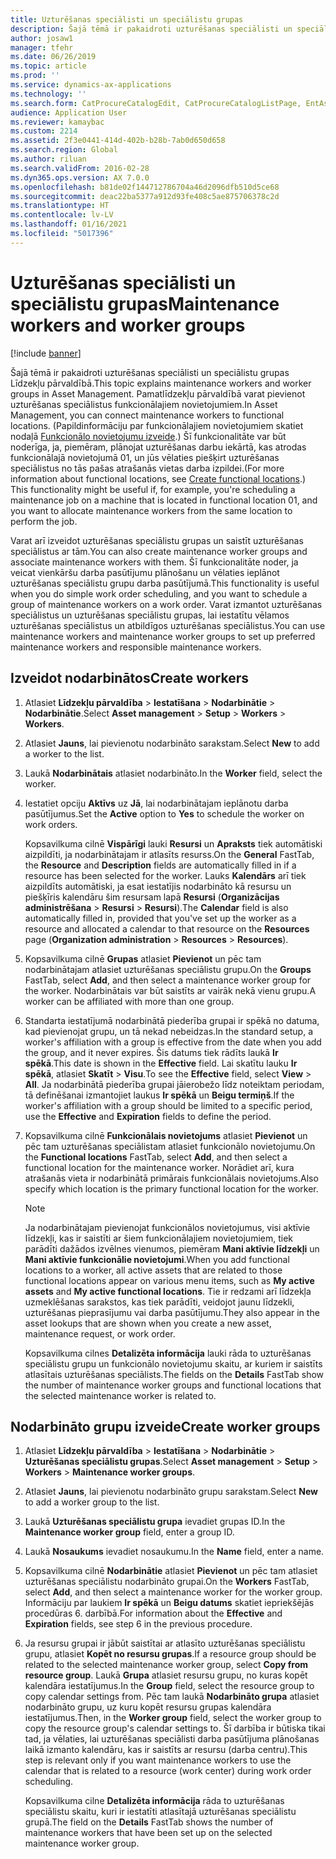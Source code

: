 ```yaml
---
title: Uzturēšanas speciālisti un speciālistu grupas
description: Šajā tēmā ir pakaidroti uzturēšanas speciālisti un speciālistu grupas Līdzekļu pārvaldībā.
author: josaw1
manager: tfehr
ms.date: 06/26/2019
ms.topic: article
ms.prod: ''
ms.service: dynamics-ax-applications
ms.technology: ''
ms.search.form: CatProcureCatalogEdit, CatProcureCatalogListPage, EntAssetWorkerGroupCopyFromResourceGroup, EntAssetWorkerGroup
audience: Application User
ms.reviewer: kamaybac
ms.custom: 2214
ms.assetid: 2f3e0441-414d-402b-b28b-7ab0d650d658
ms.search.region: Global
ms.author: riluan
ms.search.validFrom: 2016-02-28
ms.dyn365.ops.version: AX 7.0.0
ms.openlocfilehash: b81de02f144712786704a46d2096dfb510d5ce68
ms.sourcegitcommit: deac22ba5377a912d93fe408c5ae875706378c2d
ms.translationtype: HT
ms.contentlocale: lv-LV
ms.lasthandoff: 01/16/2021
ms.locfileid: "5017396"
---
```

# <a name="maintenance-workers-and-worker-groups"></a><span data-ttu-id="e0a5a-103">Uzturēšanas speciālisti un speciālistu grupas</span><span class="sxs-lookup"><span data-stu-id="e0a5a-103">Maintenance workers and worker groups</span></span>

[!include [banner](../../includes/banner.md)]

 

<span data-ttu-id="e0a5a-104">Šajā tēmā ir pakaidroti uzturēšanas speciālisti un speciālistu grupas Līdzekļu pārvaldībā.</span><span class="sxs-lookup"><span data-stu-id="e0a5a-104">This topic explains maintenance workers and worker groups in Asset Management.</span></span> <span data-ttu-id="e0a5a-105">Pamatlīdzekļu pārvaldībā varat pievienot uzturēšanas speciālistus funkcionālajiem novietojumiem.</span><span class="sxs-lookup"><span data-stu-id="e0a5a-105">In Asset Management, you can connect maintenance workers to functional locations.</span></span> <span data-ttu-id="e0a5a-106">(Papildinformāciju par funkcionālajiem novietojumiem skatiet nodaļā [Funkcionālo novietojumu izveide](../functional-locations/create-functional-locations.md).) Šī funkcionalitāte var būt noderīga, ja, piemēram, plānojat uzturēšanas darbu iekārtā, kas atrodas funkcionālajā novietojumā 01, un jūs vēlaties piešķirt uzturēšanas speciālistus no tās pašas atrašanās vietas darba izpildei.</span><span class="sxs-lookup"><span data-stu-id="e0a5a-106">(For more information about functional locations, see [Create functional locations](../functional-locations/create-functional-locations.md).) This functionality might be useful if, for example, you're scheduling a maintenance job on a machine that is located in functional location 01, and you want to allocate maintenance workers from the same location to perform the job.</span></span>

<span data-ttu-id="e0a5a-107">Varat arī izveidot uzturēšanas speciālistu grupas un saistīt uzturēšanas speciālistus ar tām.</span><span class="sxs-lookup"><span data-stu-id="e0a5a-107">You can also create maintenance worker groups and associate maintenance workers with them.</span></span> <span data-ttu-id="e0a5a-108">Šī funkcionalitāte noder, ja veicat vienkāršu darba pasūtījumu plānošanu un vēlaties ieplānot uzturēšanas speciālistu grupu darba pasūtījumā.</span><span class="sxs-lookup"><span data-stu-id="e0a5a-108">This functionality is useful when you do simple work order scheduling, and you want to schedule a group of maintenance workers on a work order.</span></span> <span data-ttu-id="e0a5a-109">Varat izmantot uzturēšanas speciālistus un uzturēšanas speciālistu grupas, lai iestatītu vēlamos uzturēšanas speciālistus un atbildīgos uzturēšanas speciālistus.</span><span class="sxs-lookup"><span data-stu-id="e0a5a-109">You can use maintenance workers and maintenance worker groups to set up preferred maintenance workers and responsible maintenance workers.</span></span> 


## <a name="create-workers"></a><span data-ttu-id="e0a5a-110">Izveidot nodarbinātos</span><span class="sxs-lookup"><span data-stu-id="e0a5a-110">Create workers</span></span>

1. <span data-ttu-id="e0a5a-111">Atlasiet **Līdzekļu pārvaldība** \> **Iestatīšana** \> **Nodarbinātie** \> **Nodarbinātie**.</span><span class="sxs-lookup"><span data-stu-id="e0a5a-111">Select **Asset management** \> **Setup** \> **Workers** \> **Workers**.</span></span>
2. <span data-ttu-id="e0a5a-112">Atlasiet **Jauns**, lai pievienotu nodarbināto sarakstam.</span><span class="sxs-lookup"><span data-stu-id="e0a5a-112">Select **New** to add a worker to the list.</span></span>
3. <span data-ttu-id="e0a5a-113">Laukā **Nodarbinātais** atlasiet nodarbināto.</span><span class="sxs-lookup"><span data-stu-id="e0a5a-113">In the **Worker** field, select the worker.</span></span>
4. <span data-ttu-id="e0a5a-114">Iestatiet opciju **Aktīvs** uz **Jā**, lai nodarbinātajam ieplānotu darba pasūtījumus.</span><span class="sxs-lookup"><span data-stu-id="e0a5a-114">Set the **Active** option to **Yes** to schedule the worker on work orders.</span></span>

    <span data-ttu-id="e0a5a-115">Kopsavilkuma cilnē **Vispārīgi** lauki **Resursi** un **Apraksts** tiek automātiski aizpildīti, ja nodarbinātajam ir atlasīts resurss.</span><span class="sxs-lookup"><span data-stu-id="e0a5a-115">On the **General** FastTab, the **Resource** and **Description** fields are automatically filled in if a resource has been selected for the worker.</span></span> <span data-ttu-id="e0a5a-116">Lauks **Kalendārs** arī tiek aizpildīts automātiski, ja esat iestatījis nodarbināto kā resursu un piešķīris kalendāru šim resursam lapā **Resursi** (**Organizācijas administrēšana** \> **Resursi** \> **Resursi**).</span><span class="sxs-lookup"><span data-stu-id="e0a5a-116">The **Calendar** field is also automatically filled in, provided that you've set up the worker as a resource and allocated a calendar to that resource on the **Resources** page (**Organization administration** \> **Resources** \> **Resources**).</span></span>

5. <span data-ttu-id="e0a5a-117">Kopsavilkuma cilnē **Grupas** atlasiet **Pievienot** un pēc tam nodarbinātajam atlasiet uzturēšanas speciālistu grupu.</span><span class="sxs-lookup"><span data-stu-id="e0a5a-117">On the **Groups** FastTab, select **Add**, and then select a maintenance worker group for the worker.</span></span> <span data-ttu-id="e0a5a-118">Nodarbinātais var būt saistīts ar vairāk nekā vienu grupu.</span><span class="sxs-lookup"><span data-stu-id="e0a5a-118">A worker can be affiliated with more than one group.</span></span>
6. <span data-ttu-id="e0a5a-119">Standarta iestatījumā nodarbinātā piederība grupai ir spēkā no datuma, kad pievienojat grupu, un tā nekad nebeidzas.</span><span class="sxs-lookup"><span data-stu-id="e0a5a-119">In the standard setup, a worker's affiliation with a group is effective from the date when you add the group, and it never expires.</span></span> <span data-ttu-id="e0a5a-120">Šis datums tiek rādīts laukā **Ir spēkā**.</span><span class="sxs-lookup"><span data-stu-id="e0a5a-120">This date is shown in the **Effective** field.</span></span> <span data-ttu-id="e0a5a-121">Lai skatītu lauku **Ir spēkā**, atlasiet **Skatīt** \> **Visu**.</span><span class="sxs-lookup"><span data-stu-id="e0a5a-121">To see the **Effective** field, select **View** \> **All**.</span></span> <span data-ttu-id="e0a5a-122">Ja nodarbinātā piederība grupai jāierobežo līdz noteiktam periodam, tā definēšanai izmantojiet laukus **Ir spēkā** un **Beigu termiņš**.</span><span class="sxs-lookup"><span data-stu-id="e0a5a-122">If the worker's affiliation with a group should be limited to a specific period, use the **Effective** and **Expiration** fields to define the period.</span></span>
7. <span data-ttu-id="e0a5a-123">Kopsavilkuma cilnē **Funkcionālais novietojums** atlasiet **Pievienot** un pēc tam uzturēšanas speciālistam atlasiet funkcionālo novietojumu.</span><span class="sxs-lookup"><span data-stu-id="e0a5a-123">On the **Functional locations** FastTab, select **Add**, and then select a functional location for the maintenance worker.</span></span> <span data-ttu-id="e0a5a-124">Norādiet arī, kura atrašanās vieta ir nodarbinātā primārais funkcionālais novietojums.</span><span class="sxs-lookup"><span data-stu-id="e0a5a-124">Also specify which location is the primary functional location for the worker.</span></span>

    > [!NOTE]
    > <span data-ttu-id="e0a5a-125">Ja nodarbinātajam pievienojat funkcionālos novietojumus, visi aktīvie līdzekļi, kas ir saistīti ar šiem funkcionālajiem novietojumiem, tiek parādīti dažādos izvēlnes vienumos, piemēram **Mani aktīvie līdzekļi** un **Mani aktīvie funkcionālie novietojumi**.</span><span class="sxs-lookup"><span data-stu-id="e0a5a-125">When you add functional locations to a worker, all active assets that are related to those functional locations appear on various menu items, such as **My active assets** and **My active functional locations**.</span></span> <span data-ttu-id="e0a5a-126">Tie ir redzami arī līdzekļa uzmeklēšanas sarakstos, kas tiek parādīti, veidojot jaunu līdzekli, uzturēšanas pieprasījumu vai darba pasūtījumu.</span><span class="sxs-lookup"><span data-stu-id="e0a5a-126">They also appear in the asset lookups that are shown when you create a new asset, maintenance request, or work order.</span></span>

    <span data-ttu-id="e0a5a-127">Kopsavilkuma cilnes **Detalizēta informācija** lauki rāda to uzturēšanas speciālistu grupu un funkcionālo novietojumu skaitu, ar kuriem ir saistīts atlasītais uzturēšanas speciālists.</span><span class="sxs-lookup"><span data-stu-id="e0a5a-127">The fields on the **Details** FastTab show the number of maintenance worker groups and functional locations that the selected maintenance worker is related to.</span></span>

## <a name="create-worker-groups"></a><span data-ttu-id="e0a5a-128">Nodarbināto grupu izveide</span><span class="sxs-lookup"><span data-stu-id="e0a5a-128">Create worker groups</span></span>

1. <span data-ttu-id="e0a5a-129">Atlasiet **Līdzekļu pārvaldība** \> **Iestatīšana** \> **Nodarbinātie** \> **Uzturēšanas speciālistu grupas**.</span><span class="sxs-lookup"><span data-stu-id="e0a5a-129">Select **Asset management** \> **Setup** \> **Workers** \> **Maintenance worker groups**.</span></span>
2. <span data-ttu-id="e0a5a-130">Atlasiet **Jauns**, lai pievienotu nodarbināto grupu sarakstam.</span><span class="sxs-lookup"><span data-stu-id="e0a5a-130">Select **New** to add a worker group to the list.</span></span>
3. <span data-ttu-id="e0a5a-131">Laukā **Uzturēšanas speciālistu grupa** ievadiet grupas ID.</span><span class="sxs-lookup"><span data-stu-id="e0a5a-131">In the **Maintenance worker group** field, enter a group ID.</span></span>
4. <span data-ttu-id="e0a5a-132">Laukā **Nosaukums** ievadiet nosaukumu.</span><span class="sxs-lookup"><span data-stu-id="e0a5a-132">In the **Name** field, enter a name.</span></span>
5. <span data-ttu-id="e0a5a-133">Kopsavilkuma cilnē **Nodarbinātie** atlasiet **Pievienot** un pēc tam atlasiet uzturēšanas speciālistu nodarbināto grupai.</span><span class="sxs-lookup"><span data-stu-id="e0a5a-133">On the **Workers** FastTab, select **Add**, and then select a maintenance worker for the worker group.</span></span> <span data-ttu-id="e0a5a-134">Informāciju par laukiem **Ir spēkā** un **Beigu datums** skatiet iepriekšējās procedūras 6. darbībā.</span><span class="sxs-lookup"><span data-stu-id="e0a5a-134">For information about the **Effective** and **Expiration** fields, see step 6 in the previous procedure.</span></span>
6. <span data-ttu-id="e0a5a-135">Ja resursu grupai ir jābūt saistītai ar atlasīto uzturēšanas speciālistu grupu, atlasiet **Kopēt no resursu grupas**.</span><span class="sxs-lookup"><span data-stu-id="e0a5a-135">If a resource group should be related to the selected maintenance worker group, select **Copy from resource group**.</span></span> <span data-ttu-id="e0a5a-136">Laukā **Grupa** atlasiet resursu grupu, no kuras kopēt kalendāra iestatījumus.</span><span class="sxs-lookup"><span data-stu-id="e0a5a-136">In the **Group** field, select the resource group to copy calendar settings from.</span></span> <span data-ttu-id="e0a5a-137">Pēc tam laukā **Nodarbināto grupa** atlasiet nodarbināto grupu, uz kuru kopēt resursu grupas kalendāra iestatījumus.</span><span class="sxs-lookup"><span data-stu-id="e0a5a-137">Then, in the **Worker group** field, select the worker group to copy the resource group's calendar settings to.</span></span> <span data-ttu-id="e0a5a-138">Šī darbība ir būtiska tikai tad, ja vēlaties, lai uzturēšanas speciālisti darba pasūtījuma plānošanas laikā izmanto kalendāru, kas ir saistīts ar resursu (darba centru).</span><span class="sxs-lookup"><span data-stu-id="e0a5a-138">This step is relevant only if you want maintenance workers to use the calendar that is related to a resource (work center) during work order scheduling.</span></span>

    <span data-ttu-id="e0a5a-139">Kopsavilkuma cilne **Detalizēta informācija** rāda to uzturēšanas speciālistu skaitu, kuri ir iestatīti atlasītajā uzturēšanas speciālistu grupā.</span><span class="sxs-lookup"><span data-stu-id="e0a5a-139">The field on the **Details** FastTab shows the number of maintenance workers that have been set up on the selected maintenance worker group.</span></span>
